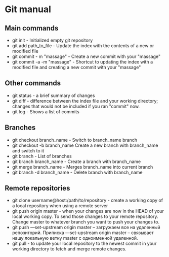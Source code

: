 # Git manual
## Main commands
* git init - Initialized empty git repository
* git add path_to_file - Update the index with the contents of a new or modified file
* git commit - m "massage" - Create a new commit with your "massage"
* git commit -a -m "massage" - Shortcut to updating the index with a modified file and creating a new commit with your "massage"

## Other commands
* git status - a brief summary of changes
* git diff - difference between the index file and your working directory; changes that would not be included if you ran "commit" now.
* git log - Shows a list of commits

## Branches

* git checkout branch_name - Switch to branch_name branch
* git checkout -b branch_name Create a new branch with branch_name and switch to it
* git branch - List of branches
* git branch branch_name - Create a branch with branch_name
* git merge branch_name - Merges branch_name into current branch
* git branch -d branch_name - Delete branch with branch_name

## Remote repositories

* git clone username@host:/path/to/repository - create a working copy of a local repository when using a remote server
* git push origin master - when your changes are now in the HEAD of your local working copy. To send those changes to your remote repository. Change master to whatever branch you want to push your changes to.
* git push —set-upstream origin master – загружаем все на удаленный репозиторий. Приписка —set-upstream origin master – связывает нашу локальную ветку master с одноименной удаленной.
* git pull - to update your local repository to the newest commit in your working directory to fetch and merge remote changes.
